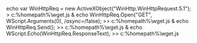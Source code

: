 echo var WinHttpReq = new ActiveXObject("WinHttp.WinHttpRequest.5.1"); > c:%homepath%\wget.js & echo WinHttpReq.Open("GET", WScript.Arguments(0), /*async=*/false); >> c:%homepath%\wget.js & echo WinHttpReq.Send(); >> c:%homepath%\wget.js & echo WScript.Echo(WinHttpReq.ResponseText); >> c:%homepath%\wget.js
